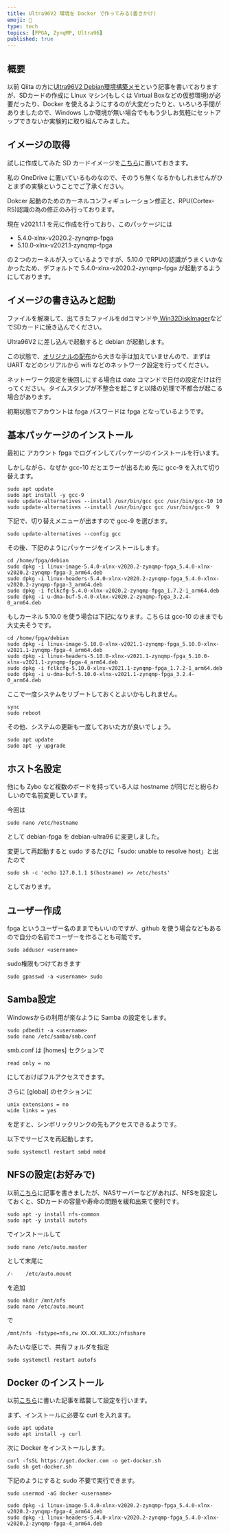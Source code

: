 ```yaml
---
title: Ultra96V2 環境を Docker で作ってみる(書きかけ)
emoji: 🍊
type: tech
topics: [FPGA, ZynqMP, Ultra96]
published: true
---
```



## 概要

以前 Qiita の方に[Ultra96V2 Debian環境構築メモ](https://qiita.com/Ryuz/items/7498f2f8a7ab838aa196)という記事を書いておりますが、SDカードの作成に Linux マシン(もしくは Virtual Boxなどの仮想環境)が必要だったり、Docker を使えるようにするのが大変だったりと、いろいろ手間がありましたので、Windows しか環境が無い場合でももう少しお気軽にセットアップできないか実験的に取り組んでみました。


## イメージの取得

試しに作成してみた SD カードイメージを[こちら](https://onedrive.live.com/download?cid=E643EA309C96C6F6&resid=E643EA309C96C6F6%2142125&authkey=AKYFJh4zZWMOYBE)に置いておきます。

私の OneDrive に置いているものなので、そのうち無くなるかもしれませんがひとまずの実験ということでご了承ください。

Dokcer 起動のためのカーネルコンフィギュレーション修正と、RPU(Cortex-R5)認識の為の修正のみ行っております。

現在  v2021.1.1 を元に作成を行っており、このパッケージには 

- 5.4.0-xlnx-v2020.2-zynqmp-fpga
- 5.10.0-xlnx-v2021.1-zynqmp-fpga

の２つのカーネルが入っているようですが、5.10.0 でRPUの認識がうまくいかなかったため、デフォルトで 5.4.0-xlnx-v2020.2-zynqmp-fpga が起動するようにしております。


## イメージの書き込みと起動

ファイルを解凍して、出てきたファイルをddコマンドや[ Win32DiskImager](https://forest.watch.impress.co.jp/docs/review/1067836.html)などでSDカードに焼き込んでください。

Ultra96V2 に差し込んで起動すると debian が起動します。

この状態で、[オリジナルの配布](https://github.com/ikwzm/ZynqMP-FPGA-Linux)から大きな手は加えていませんので、まずは UART などのシリアルから wifi などのネットワーク設定を行ってください。

ネットーワーク設定を後回しにする場合は date コマンドで日付の設定だけは行ってください。タイムスタンプが不整合を起こすと以降の処理で不都合が起こる場合があります。

初期状態でアカウントは fpga パスワードは fpga となっているようです。


## 基本パッケージのインストール

最初に アカウント fpga でログインしてパッケージのインストールを行います。

しかしながら、なぜか gcc-10 だとエラーが出るため 先に gcc-9 を入れて切り替えます。

```
sudo apt update
sudo apt install -y gcc-9
sudo update-alternatives --install /usr/bin/gcc gcc /usr/bin/gcc-10 10
sudo update-alternatives --install /usr/bin/gcc gcc /usr/bin/gcc-9  9
```

下記で、切り替えメニューが出ますので gcc-9 を選びます。

```
sudo update-alternatives --config gcc
```

その後、下記のようにパッケージをインストールします。

```
cd /home/fpga/debian
sudo dpkg -i linux-image-5.4.0-xlnx-v2020.2-zynqmp-fpga_5.4.0-xlnx-v2020.2-zynqmp-fpga-3_arm64.deb
sudo dpkg -i linux-headers-5.4.0-xlnx-v2020.2-zynqmp-fpga_5.4.0-xlnx-v2020.2-zynqmp-fpga-3_arm64.deb
sudo dpkg -i fclkcfg-5.4.0-xlnx-v2020.2-zynqmp-fpga_1.7.2-1_arm64.deb
sudo dpkg -i u-dma-buf-5.4.0-xlnx-v2020.2-zynqmp-fpga_3.2.4-0_arm64.deb
```


もしカーネル 5.10.0 を使う場合は下記になります。こちらは gcc-10 のままでも大丈夫そうです。

```
cd /home/fpga/debian
sudo dpkg -i linux-image-5.10.0-xlnx-v2021.1-zynqmp-fpga_5.10.0-xlnx-v2021.1-zynqmp-fpga-4_arm64.deb
sudo dpkg -i linux-headers-5.10.0-xlnx-v2021.1-zynqmp-fpga_5.10.0-xlnx-v2021.1-zynqmp-fpga-4_arm64.deb
sudo dpkg -i fclkcfg-5.10.0-xlnx-v2021.1-zynqmp-fpga_1.7.2-1_arm64.deb
sudo dpkg -i u-dma-buf-5.10.0-xlnx-v2021.1-zynqmp-fpga_3.2.4-0_arm64.deb
```

ここで一度システムをリブートしておくとよいかもしれません。

```
sync
sudo reboot
```

その他、システムの更新も一度しておいた方が良いでしょう。

```
sudo apt update
sudo apt -y upgrade
```


## ホスト名設定

他にも Zybo など複数のボードを持っている人は hostname が同じだと紛らわしいので名前変更しています。

今回は

```
sudo nano /etc/hostname
```

として debian-fpga を debian-ultra96 に変更しました。

変更して再起動すると sudo するたびに「sudo: unable to resolve host」と出たので

```
sudo sh -c 'echo 127.0.1.1 $(hostname) >> /etc/hosts'
```

としております。


## ユーザー作成

fpga というユーザー名のままでもいいのですが、github を使う場合などもあるので自分の名前でユーザーを作ることも可能です。

```
sudo adduser <username>
```

sudo権限もつけておきます

```
sudo gpasswd -a <username> sudo
```


## Samba設定

Windowsからの利用が楽なように Samba の設定をします。

```
sudo pdbedit -a <username>
sudo nano /etc/samba/smb.conf
```

smb.conf は [homes] セクションで

```
read only = no
```

にしておけばフルアクセスできます。

さらに [global] のセクションに

```
unix extensions = no
wide links = yes
```

を足すと、シンボリックリンクの先もアクセスできるようです。

以下でサービスを再起動します。

```
sudo systemctl restart smbd nmbd
```

## NFSの設定(お好みで)

以前[こちら](https://ryuz.hatenablog.com/entry/2021/06/04/221256)に記事を書きましたが、NASサーバーなどがあれば、NFSを設定しておくと、SDカードの容量や寿命の問題を緩和出来て便利です。

```
sudo apt -y install nfs-common 
sudo apt -y install autofs 
```

でインストールして

```
sudo nano /etc/auto.master
```

として末尾に

```
/-    /etc/auto.mount
```

を追加

```
sudo mkdir /mnt/nfs 
sudo nano /etc/auto.mount 
```

で

```
/mnt/nfs -fstype=nfs,rw XX.XX.XX.XX:/nfsshare
```

みたいな感じで、共有フォルダを指定

```
sudo systemctl restart autofs 
```



## Docker のインストール

以前[こちら](https://ryuz.hatenablog.com/entry/2022/03/24/140650)に書いた記事を踏襲して設定を行います。

まず、インストールに必要な curl を入れます。

```
sudo apt update
sudo apt install -y curl
```

次に Docker をインストールします。

```
curl -fsSL https://get.docker.com -o get-docker.sh
sudo sh get-docker.sh
```

下記のようにすると sudo 不要で実行できます。

```
sudo usermod -aG docker <username>
```

```
sudo dpkg -i linux-image-5.4.0-xlnx-v2020.2-zynqmp-fpga_5.4.0-xlnx-v2020.2-zynqmp-fpga-4_arm64.deb
sudo dpkg -i linux-headers-5.4.0-xlnx-v2020.2-zynqmp-fpga_5.4.0-xlnx-v2020.2-zynqmp-fpga-4_arm64.deb
```

